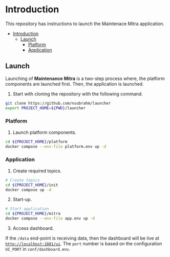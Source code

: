 # Introduction

This repository has instructions to launch the Maintenace Mitra application.

- [Introduction](#introduction)
  - [Launch](#launch)
    - [Platform](#platform)
    - [Application](#application)

## Launch

Launching of **Maintenance Mitra** is a two-step process where, the platform components are launched first. Then, the application is launched.

1. Start with cloning the repository with the following command.

```bash
git clone https://github.com/nsubrahm/launcher
export PROJECT_HOME=${PWD}/launcher
```

### Platform

1. Launch platform components.

```bash
cd ${PROJECT_HOME}/platform
docker compose --env-file platform.env up -d
```

### Application

1. Create required topics.

```bash
# Create topics
cd ${PROJECT_HOME}/init
docker compose up -d
```

2. Start-up.

```bash
# Start application
cd ${PROJECT_HOME}/mitra
docker compose --env-file app.env up -d
```

3. Access dashboard.

If the `/data` end-point is receiving data, then the dashboard will be live at [`http://localhost:1881/ui`](http://localhost:1881/ui). The `port` number is based on the configuration `UI_PORT` in `conf/dashboard.env`.
